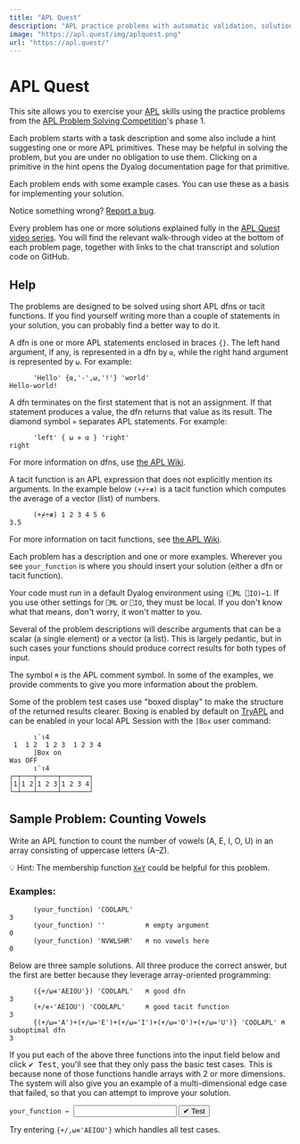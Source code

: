 ```yaml
---
title: "APL Quest"
description: "APL practice problems with automatic validation, solutions and walk-throughs"
image: "https://apl.quest/img/aplquest.png"
url: "https://apl.quest/"
---
```


# APL Quest

This site allows you to exercise your [APL](https://apl.wiki) skills using the practice problems from the [APL Problem Solving Competition](https://www.dyalog.com/student-competition.htm#APLPSComp)'s phase 1.

Each problem starts with a task description and some also include a hint suggesting one or more APL primitives. These may be helpful in solving the problem, but you are under no obligation to use them. Clicking on a primitive in the hint opens the Dyalog documentation page for that primitive.

Each problem ends with some example cases. You can use these as a basis for implementing your solution.

Notice something wrong? [Report a bug](https://github.com/Dyalog/apl.quest/issues/new?assignees=&labels=&template=bug_report.md&title=).

Every problem has one or more solutions explained fully in the [APL Quest video series](https://www.youtube.com/playlist?list=PLYKQVqyrAEj9wDIUyLDGtDAFTKY38BUMN). You will find the relevant walk-through video at the bottom of each problem page, together with links to the chat transcript and solution code on GitHub.

## Help

The problems are designed to be solved using short APL dfns or tacit
functions. If you find yourself writing more than a couple of
statements in your solution, you can probably find a better way to do
it.

A dfn is one or more APL statements enclosed in braces `{}`. The
left hand argument, if any, is represented in a dfn by `⍺`,
while the right hand argument is represented by `⍵`. For
example:

``` APL
      'Hello' {⍺,'-',⍵,'!'} 'world'
Hello-world!
```

A dfn terminates on the first statement that is not an assignment. If
that statement produces a value, the dfn returns that value as its
result. The diamond symbol `⋄` separates APL statements. For
example:

``` APL
      'left' { ⍵ ⋄ ⍺ } 'right'
right
```

For more information on dfns, use [the APL
Wiki](https://aplwiki.com/wiki/Dfn).

A tacit function is an APL expression that does not explicitly mention
its arguments. In the example below `(+⌿÷≢)` is a tacit function
which computes the average of a vector (list) of numbers.

``` APL
      (+⌿÷≢) 1 2 3 4 5 6
3.5
```

For more information on tacit functions, see [the APL
Wiki](https://aplwiki.com/wiki/Tacit_programming).

Each problem has a description and one or more examples. Wherever you
see `your_function` is where you should insert your solution
(either a dfn or tacit function).

Your code must run in a default Dyalog environment using
`(⎕ML ⎕IO)←1`. If you use other settings for `⎕ML` or
`⎕IO`, they must be local. If you don't know what that means,
don't worry, it won't matter to you.

Several of the problem descriptions will describe arguments that can
be a scalar (a single element) or a vector (a list). This is largely
pedantic, but in such cases your functions should produce correct
results for both types of input.

The symbol `⍝` is the APL comment symbol. In some of the
examples, we provide comments to give you more information about the
problem.

Some of the problem test cases use "boxed display" to make the
structure of the returned results clearer. Boxing is enabled by
default on
[TryAPL](https://tryapl.org/?a=%u2373%A8%u23734&run)
and can be enabled in your local APL Session with the `]Box`
user command:

``` APL
      ⍳¨⍳4
 1  1 2  1 2 3  1 2 3 4 
      ]Box on
Was OFF
      ⍳¨⍳4
┌─┬───┬─────┬───────┐
│1│1 2│1 2 3│1 2 3 4│
└─┴───┴─────┴───────┘
```

## Sample Problem: Counting Vowels

Write an APL function to count the number of vowels (A, E, I, O, U) in an array consisting of uppercase letters (A–Z).

💡 Hint: The membership function [`X∊Y`](http://help.dyalog.com/latest/#Language/Primitive%20Functions/Membership.htm) could be helpful for this problem.

### Examples:

```APL
      (your_function) 'COOLAPL'
3
      (your_function) ''          ⍝ empty argument
0
      (your_function) 'NVWLSHR'   ⍝ no vowels here
0
```

Below are three sample solutions. All three produce the correct answer, but the first are better because they leverage array-oriented programming:

```APL
      ({+/⍵∊'AEIOU'}) 'COOLAPL'   ⍝ good dfn
3
      (+/∊∘'AEIOU') 'COOLAPL'     ⍝ good tacit function
3
      {(+/⍵='A')+(+/⍵='E')+(+/⍵='I')+(+/⍵='O')+(+/⍵='U')} 'COOLAPL' ⍝ suboptimal dfn      
3
```

If you put each of the above three functions into the input field below and click <kbd>&#x2714; Test</kbd>, you'll see that they only pass the basic test cases. This is because none of those functions handle arrays with 2 or more dimensions. The system will also give you an example of a multi-dimensional edge case that failed, so that you can attempt to improve your solution.

<div class="pdiv">
  <code>your_function ← </code><input id="p_Input" autocomplete="off" spellcheck="false" oninput="this.parentElement.querySelector`button`.disabled=false" onkeypress="subm(event)">
  <button onclick="alert$.next`Testing…`;submitSolution`p`" class="md-button md-button--primary">&#x2714; Test</button>
</div>
<blockquote id="p_Output"></blockquote>

Try entering `{+/,⍵∊'AEIOU'}` which handles all test cases.

<script>
    testCases = {"a": ["'COOLAPL'","''","'NVWLSHR'","{⍵[?⍨≢⍵]}'AEIOU',⎕A[?26⍴⍨9+?16]"],"b": ["2 3⍴'APLYES'","⎕A[?26⍴⍨1+?2⍴⍨1+?2]","''⍴⍨¯1+?⍨3"],"f": "{+/,⍵∊'AEIOU'}","p": "{⊃⍣(1=≢,⍵)⊢⍵}"}
</script>
